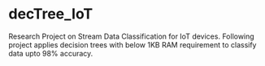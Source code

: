 # decTree_IoT
Research Project on Stream Data Classification for IoT devices. Following project applies decision trees with below 1KB RAM requirement to classify data upto 98% accuracy.
